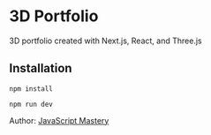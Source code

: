# 3D Portfolio

3D portfolio created with Next.js, React, and Three.js

## Installation

```npm install```

```npm run dev```


Author: [JavaScript Mastery](https://www.youtube.com/watch?v=0fYi8SGA20k&list=WL)
